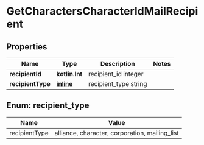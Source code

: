 
# GetCharactersCharacterIdMailRecipient

## Properties
Name | Type | Description | Notes
------------ | ------------- | ------------- | -------------
**recipientId** | **kotlin.Int** | recipient_id integer | 
**recipientType** | [**inline**](#RecipientTypeEnum) | recipient_type string | 


<a name="RecipientTypeEnum"></a>
## Enum: recipient_type
Name | Value
---- | -----
recipientType | alliance, character, corporation, mailing_list



